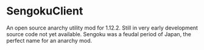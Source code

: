 # SengokuClient
An open source anarchy utility mod for 1.12.2. Still in very early development source code not yet available.
Sengoku was a feudal period of Japan, the perfect name for an anarchy mod.
